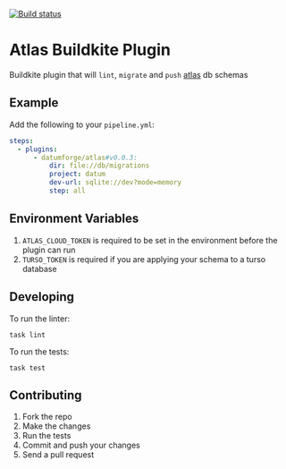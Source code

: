 [![Build status](https://badge.buildkite.com/13f3af0eff5da18c35e2f5f48831f28b395d0adee4c940c92e.svg?branch=main)](https://buildkite.com/datum/atlas-buildkite-plugin)

# Atlas Buildkite Plugin 

Buildkite plugin that will `lint`, `migrate` and `push` [atlas](https://atlasgo.io/cloud/) db schemas

## Example

Add the following to your `pipeline.yml`:

```yml
steps:
  - plugins:
      - datumforge/atlas#v0.0.3:
          dir: file://db/migrations
          project: datum
          dev-url: sqlite://dev?mode=memory
          step: all
```

## Environment Variables

1. `ATLAS_CLOUD_TOKEN` is required to be set in the environment before the plugin can run
1. `TURSO_TOKEN` is required if you are applying your schema to a turso database

## Developing

To run the linter:
```shell
task lint
```

To run the tests:

```shell
task test
```

## Contributing

1. Fork the repo
2. Make the changes
3. Run the tests
4. Commit and push your changes
5. Send a pull request
